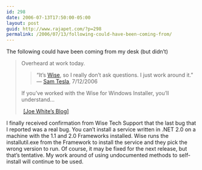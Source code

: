```yaml
---
id: 298
date: 2006-07-13T17:50:00-05:00
layout: post
guid: http://www.rajapet.com/?p=298
permalink: /2006/07/13/following-could-have-been-coming-from/
---
```

The following could have been coming from my desk (but didn&#8217;t)

> 
> 
> Overheard at work today.
> 
> 
> 
> <blockquote dir="ltr">
>   <p>
>
>   </p>
>   
>   <p>
>     &#8220;It&#8217;s <a href="http://www.wise.com/Wise/Products/Installations/WiseforWindowsInstaller/Overview.aspx">Wise</a>, so I really don&#8217;t ask questions. I just work around it.&#8221; — <a href="http://www.alieniloquent.com/">Sam Tesla</a>, 7/12/2006
>   </p>
> </blockquote>
> 
> 
> 
> <p dir="ltr">
>   If you&#8217;ve worked with the Wise for Windows Installer, you&#8217;ll understand&#8230;
> </p>
> 
><img loading="lazy" src="http://excastle.com/blog/aggbug/5679.aspx" width="1" height="1" /> [[Joe White&#8217;s Blog]](http://excastle.com/blog/archive/2006/07/12/5679.aspx "Wise solutions")

I finally received confirmation from Wise Tech Support that the last bug that I reported was a real bug. You can&#8217;t install a service written in .NET 2.0 on a machine with the 1.1 and 2.0 Frameworks installed. Wise runs the installutil.exe from the Framework to install the service and they pick the wrong version to run. Of course, it may be fixed for the next release, but that&#8217;s tentative. My work around of using undocumented methods to self-install will continue to be used.